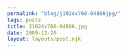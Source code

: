 ```yaml
---
permalink: "blog/j1024x768-04886jpg/"
tags: posts
title: J1024x768-04886.jpg
date: 2009-12-20
layout: layouts/post.njk
---
```


